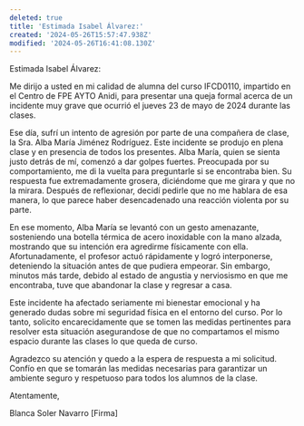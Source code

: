 ```yaml
---
deleted: true
title: 'Estimada Isabel Álvarez:'
created: '2024-05-26T15:57:47.938Z'
modified: '2024-05-26T16:41:08.130Z'
---
```


Estimada Isabel Álvarez:

Me dirijo a usted en mi calidad de alumna del curso IFCD0110, impartido en el Centro de FPE AYTO Anidi, para presentar una queja formal acerca de un incidente muy grave que ocurrió el jueves 23 de mayo de 2024 durante las clases.

Ese día, sufrí un intento de agresión por parte de una compañera de clase, la Sra. Alba María Jiménez Rodríguez. Este incidente se produjo en plena clase y en presencia de todos los presentes. Alba María, quien se sienta justo detrás de mí, comenzó a dar golpes fuertes. Preocupada por su comportamiento, me di la vuelta para preguntarle si se encontraba bien. Su respuesta fue extremadamente grosera, diciéndome que me girara y que no la mirara. Después de reflexionar, decidí pedirle que no me hablara de esa manera, lo que parece haber desencadenado una reacción violenta por su parte.

En ese momento, Alba María se levantó con un gesto amenazante, sosteniendo una botella térmica de acero inoxidable con la mano alzada, mostrando que su intención era agredirme físicamente con ella. Afortunadamente, el profesor actuó rápidamente y logró interponerse, deteniendo la situación antes de que pudiera empeorar. Sin embargo, minutos más tarde, debido al estado de angustia y nerviosismo en que me encontraba, tuve que abandonar la clase y regresar a casa.

Este incidente ha afectado seriamente mi bienestar emocional y ha generado dudas sobre mi seguridad física en el entorno del curso. Por lo tanto, solicito encarecidamente que se tomen las medidas pertinentes para resolver esta situación asegurandose de que no compartamos el mismo espacio durante las clases lo que queda de curso.

Agradezco su atención y quedo a la espera de respuesta a mi solicitud. Confío en que se tomarán las medidas necesarias para garantizar un ambiente seguro y respetuoso para todos los alumnos de la clase.

Atentamente,

Blanca Soler Navarro
[Firma]
